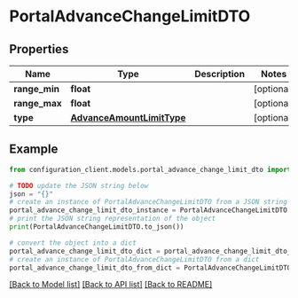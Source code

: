 # PortalAdvanceChangeLimitDTO


## Properties

Name | Type | Description | Notes
------------ | ------------- | ------------- | -------------
**range_min** | **float** |  | [optional] 
**range_max** | **float** |  | [optional] 
**type** | [**AdvanceAmountLimitType**](AdvanceAmountLimitType.md) |  | [optional] 

## Example

```python
from configuration_client.models.portal_advance_change_limit_dto import PortalAdvanceChangeLimitDTO

# TODO update the JSON string below
json = "{}"
# create an instance of PortalAdvanceChangeLimitDTO from a JSON string
portal_advance_change_limit_dto_instance = PortalAdvanceChangeLimitDTO.from_json(json)
# print the JSON string representation of the object
print(PortalAdvanceChangeLimitDTO.to_json())

# convert the object into a dict
portal_advance_change_limit_dto_dict = portal_advance_change_limit_dto_instance.to_dict()
# create an instance of PortalAdvanceChangeLimitDTO from a dict
portal_advance_change_limit_dto_from_dict = PortalAdvanceChangeLimitDTO.from_dict(portal_advance_change_limit_dto_dict)
```
[[Back to Model list]](../README.md#documentation-for-models) [[Back to API list]](../README.md#documentation-for-api-endpoints) [[Back to README]](../README.md)


